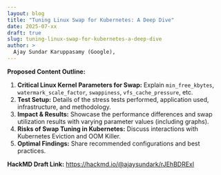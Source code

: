 ```yaml
---
layout: blog
title: "Tuning Linux Swap for Kubernetes: A Deep Dive"
date: 2025-07-xx
draft: true
slug: tuning-linux-swap-for-kubernetes-a-deep-dive
author: >
  Ajay Sundar Karuppasamy (Google),
---
```


**Proposed Content Outline:**

1.  **Critical Linux Kernel Parameters for Swap:** Explain `min_free_kbytes`, `watermark_scale_factor`, `swappiness`, `vfs_cache_pressure`, etc.
2.  **Test Setup:** Details of the stress tests performed, application used, infrastructure, and methodology.
3.  **Impact & Results:** Showcase the performance differences and swap utilization results with varying parameter values (including graphs).
4.  **Risks of Swap Tuning in Kubernetes:** Discuss interactions with Kubernetes Eviction and OOM Killer.
5.  **Optimal Findings:** Share recommended configurations and best practices.

**HackMD Draft Link:** https://hackmd.io/@ajaysundark/rJEhBDRExl
